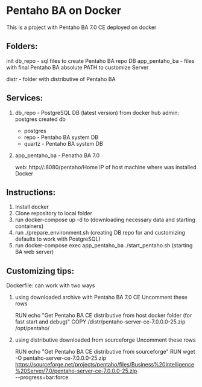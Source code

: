 #  Pentaho BA on Docker
 

This is a project with Pentaho BA 7.0 CE deployed on docker

## Folders:

init
   db_repo - sql files to create Pentaho BA repo DB
   app_pentaho_ba - files with final Pentaho BA absolute PATH to customize Server

distr - folder with distributive of Pentaho BA

## Services:
1) db_repo - PostgreSQL DB (latest version) from docker hub
   admin: postgres
   created db
     - postgres
     - repo   - Pentaho BA system DB
     - quartz - Pentaho BA system DB
  
2) app_pentaho_ba - Penatho BA 7.0
   
   web: http://<docker>:8080/pentaho/Home
   <docker> IP of host machine where was installed Docker

## Instructions:
1) Install docker
2) Clone repository to local folder
3) run docker-compose up -d to  (downloading necessary data and starting containers)
4) run ./prepare_environment.sh (creating DB repo for and customizing defaults to work with PostgreSQL)
5) run docker-compose exec app_pentaho_ba ./start_pentaho.sh (starting BA web server)

## Customizing tips:
Dockerfile:
 can work with two ways
1) using downloaded archive with Pentaho BA 7.0 CE
   Uncomment these rows

   RUN echo "Get Pentaho BA CE distributive from host docker folder (for fast start and debug)"
   COPY /distr/pentaho-server-ce-7.0.0.0-25.zip /opt/pentaho/

2) using distributive downloaded from sourceforge
   Uncomment these rows 
 
   RUN echo "Get Pentaho BA CE distributive from sourceforge"
   RUN wget -O pentaho-server-ce-7.0.0.0-25.zip https://sourceforge.net/projects/pentaho/files/Business%20Intelligence%20Server/7.0/pentaho-server-ce-7.0.0.0-25.zip \
    --progress=bar:force

